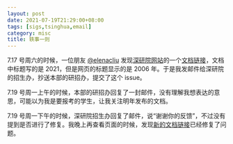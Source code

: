 ```yaml
---
layout: post
date: 2021-07-19T21:29:00+08:00
tags: [sigs,tsinghua,email]
category: misc
title: 轶事一则
---
```


7.17 号周六的时候，一位朋友 [@elenacliu](https://github.com/elenacliu) 发现[深研院网站](https://www.sigs.tsinghua.edu.cn/2020/0923/c118a21164/page.htm)的一个[文档链接](https://www.sigs.tsinghua.edu.cn/_upload/article/files/81/7c/a5c0421f4e418de32ef13701da95/448b40b3-87e2-4026-832e-28b113a01f4a.pdf)，文档中标题写的是 2021，但是网页的标题显示的是 2006 年。于是我发邮件给深研院的招生办，抄送本部的研招办，提交了这个 issue。

7.19 号周一上午的时候，本部的研招办回复了一封邮件，没有理解我想表达的意思，可能以为我是要报考的学生，让我关注明年发布的文档。

7.19 号周一下午的时候，深研院招生办回复了邮件，说“谢谢你的反馈”，不过没有提到是否进行了修复。我晚上再查看页面的时候，发现[新的文档链接](https://www.sigs.tsinghua.edu.cn/_upload/article/files/81/7c/a5c0421f4e418de32ef13701da95/7917dd50-ad49-4664-a275-821fab3bfd87.pdf)已经修复了问题。